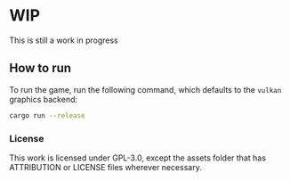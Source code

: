 # WIP

This is still a work in progress

## How to run

To run the game, run the following command, which defaults to the `vulkan` graphics backend:

```bash
cargo run --release
```

### License

This work is licensed under GPL-3.0, except the assets folder that has ATTRIBUTION or LICENSE files wherever necessary.